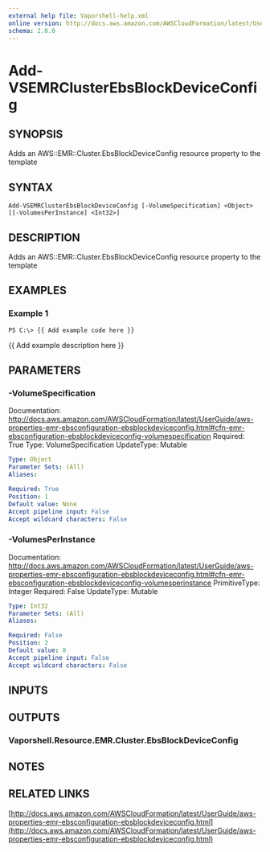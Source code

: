 ```yaml
---
external help file: Vaporshell-help.xml
online version: http://docs.aws.amazon.com/AWSCloudFormation/latest/UserGuide/aws-properties-emr-ebsconfiguration-ebsblockdeviceconfig.html
schema: 2.0.0
---
```


# Add-VSEMRClusterEbsBlockDeviceConfig

## SYNOPSIS
Adds an AWS::EMR::Cluster.EbsBlockDeviceConfig resource property to the template

## SYNTAX

```
Add-VSEMRClusterEbsBlockDeviceConfig [-VolumeSpecification] <Object> [[-VolumesPerInstance] <Int32>]
```

## DESCRIPTION
Adds an AWS::EMR::Cluster.EbsBlockDeviceConfig resource property to the template

## EXAMPLES

### Example 1
```
PS C:\> {{ Add example code here }}
```

{{ Add example description here }}

## PARAMETERS

### -VolumeSpecification
Documentation: http://docs.aws.amazon.com/AWSCloudFormation/latest/UserGuide/aws-properties-emr-ebsconfiguration-ebsblockdeviceconfig.html#cfn-emr-ebsconfiguration-ebsblockdeviceconfig-volumespecification
Required: True
Type: VolumeSpecification
UpdateType: Mutable

```yaml
Type: Object
Parameter Sets: (All)
Aliases: 

Required: True
Position: 1
Default value: None
Accept pipeline input: False
Accept wildcard characters: False
```

### -VolumesPerInstance
Documentation: http://docs.aws.amazon.com/AWSCloudFormation/latest/UserGuide/aws-properties-emr-ebsconfiguration-ebsblockdeviceconfig.html#cfn-emr-ebsconfiguration-ebsblockdeviceconfig-volumesperinstance
PrimitiveType: Integer
Required: False
UpdateType: Mutable

```yaml
Type: Int32
Parameter Sets: (All)
Aliases: 

Required: False
Position: 2
Default value: 0
Accept pipeline input: False
Accept wildcard characters: False
```

## INPUTS

## OUTPUTS

### Vaporshell.Resource.EMR.Cluster.EbsBlockDeviceConfig

## NOTES

## RELATED LINKS

[http://docs.aws.amazon.com/AWSCloudFormation/latest/UserGuide/aws-properties-emr-ebsconfiguration-ebsblockdeviceconfig.html](http://docs.aws.amazon.com/AWSCloudFormation/latest/UserGuide/aws-properties-emr-ebsconfiguration-ebsblockdeviceconfig.html)

